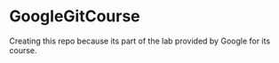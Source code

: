 # GoogleGitCourse
Creating this repo because its part of the lab provided by Google for its course.
